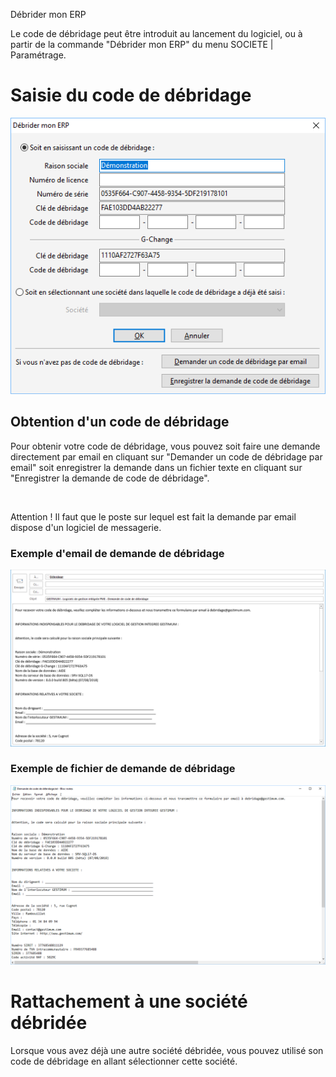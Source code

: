 






Débrider mon ERP




Le code de débridage peut être introduit au lancement du logiciel, ou à partir de la commande "Débrider mon ERP" du menu SOCIETE | Paramétrage.


# Saisie du code de débridage


![](../assets/images/Debridage/FenetreDebridage.png)


## Obtention d'un code de débridage


Pour obtenir votre code de débridage, vous pouvez soit faire une demande directement par email en cliquant sur "Demander un code de débridage par email" soit enregistrer la demande dans un fichier texte en cliquant sur "Enregistrer la demande de code de débridage".


 


Attention ! Il faut que le poste sur lequel est fait la demande par email dispose d'un logiciel de messagerie.


### Exemple d'email de demande de débridage


![](../assets/images/Debridage/EmailDebridage.png)


### Exemple de fichier de demande de débridage


![](../assets/images/Debridage/FichierDebridage.png)


# Rattachement à une société débridée


Lorsque vous avez déjà une autre société débridée, vous pouvez utilisé son code de débridage en allant sélectionner cette société.


